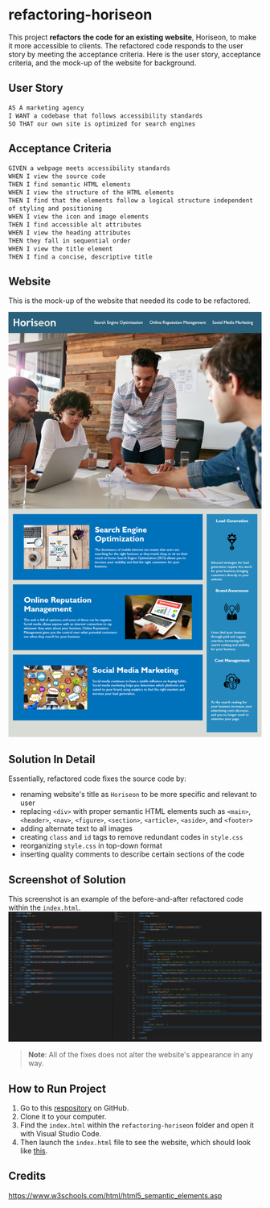 # refactoring-horiseon
This project __refactors the code for an existing website__, Horiseon, to make it more accessible to clients. The refactored code responds to the user story by meeting the acceptance criteria. Here is the user story, acceptance criteria, and the mock-up of the website for background.
## User Story

```
AS A marketing agency
I WANT a codebase that follows accessibility standards
SO THAT our own site is optimized for search engines
```
## Acceptance Criteria

```
GIVEN a webpage meets accessibility standards
WHEN I view the source code
THEN I find semantic HTML elements
WHEN I view the structure of the HTML elements
THEN I find that the elements follow a logical structure independent of styling and positioning
WHEN I view the icon and image elements
THEN I find accessible alt attributes
WHEN I view the heading attributes
THEN they fall in sequential order
WHEN I view the title element
THEN I find a concise, descriptive title
```
## Website
This is the mock-up of the website that needed its code to be refactored.

![Horiseon website](./assets/images/01-html-css-git-homework-demo.png)

## Solution In Detail
Essentially, refactored code fixes the source code by:
* renaming website's title as `Horiseon` to be more specific and relevant to user
* replacing `<div>` with proper semantic HTML elements such as `<main>`, `<header>`, `<nav>`, `<figure>`, `<section>`, `<article>`, `<aside>`, and `<footer>`
* adding alternate text to all images
* creating `class` and `id` tags to remove redundant codes in `style.css`
* reorganizing `style.css` in top-down format
* inserting quality comments to describe certain sections of the code

## Screenshot of Solution
This screenshot is an example of the before-and-after refactored code within the `index.html`.
![Screenshot of fixes](./assets/images/screenshot.png)

> **Note**: All of the fixes does not alter the website's appearance in any way.

## How to Run Project
1. Go to  this [respository](https://github.com/christylex3/refactoring-horiseon) on GitHub.
2. Clone it to your computer.
3. Find the `index.html` within the `refactoring-horiseon` folder and open it with Visual Studio Code.
4. Then launch the `index.html` file to see the website, which should look like [this](https://christylex3.github.io/refactoring-horiseon/).

## Credits
https://www.w3schools.com/html/html5_semantic_elements.asp

